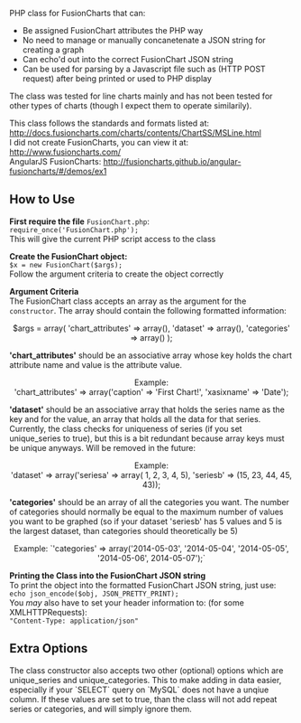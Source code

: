 PHP class for FusionCharts that can:
<ul>
  <li> Be assigned FusionChart attributes the PHP way</li>
  <li> No need to manage or manually concanetenate a JSON string for creating a graph</li>
  <li> Can echo'd out into the correct FusionChart JSON string</li>
  <li> Can be used for parsing by a Javascript file such as (HTTP POST request) after being printed or used to PHP display</li>
</ul>

The class was tested for line charts mainly and has not been tested for other types of charts (though I expect them to operate similarily).

This class follows the standards and formats listed at: http://docs.fusioncharts.com/charts/contents/ChartSS/MSLine.html<br/>
I did not create FusionCharts, you can view it at: http://www.fusioncharts.com/
<br/>
AngularJS FusionCharts: http://fusioncharts.github.io/angular-fusioncharts/#/demos/ex1

<h2>How to Use</h2>

<strong>First require the file</strong> `FusionChart.php`: <br/>
`require_once('FusionChart.php');`<br/>
This will give the current PHP script access to the class

<strong>Create the FusionChart object:</strong>
<br/>
`$x = new FusionChart($args);`
<br/>Follow the argument criteria to create the object correctly

<strong>Argument Criteria</strong>
<br/>
The FusionChart class accepts an array as the argument for the `constructor`. The array should contain the following formatted information:
<p align="center">
$args = array(
  'chart_attributes' => array(),
  'dataset' => array(),
  'categories' => array()
);
</p>
<strong>'chart_attributes'</strong> should be an associative array whose key holds the chart attribute name and value is the attribute value. 
<p align="center">
Example: <br/>
  'chart_attributes' => array('caption' => 'First Chart!', 'xasixname' => 'Date');
  </p>

<strong>'dataset'</strong> should be an associative array that holds the series name as the key and for the value, an array that holds all the data for that series. Currently, the class checks for uniqueness of series (if you set unique_series to true), but this is a bit redundant because array keys must be unique anyways. Will be removed in the future:<p align="center">
Example:<br/>
   'dataset' => array('seriesa' => array( 1, 2, 3, 4, 5), 'seriesb' => (15, 23, 44, 45, 43));</p>

<strong>'categories'</strong> should be an array of all the categories you want. The number of categories should normally be equal to the maximum number of values you want to be graphed (so if your dataset 'seriesb' has 5 values and 5 is the largest dataset, than categories should theoretically be 5)
<p align="center">
Example:
  `'categories' => array('2014-05-03', '2014-05-04', '2014-05-05', '2014-05-06', 2014-05-07');`
  </p>
  
<strong>Printing the Class into the FusionChart JSON string</strong>
<br/>
To print the object into the formatted FusionChart JSON string, just use: <br/>
  `echo json_encode($obj, JSON_PRETTY_PRINT);`
<br/>
You *may* also have to set your header information to: (for some XMLHTTPRequests):<br/>
`"Content-Type: application/json"`

<h2>Extra Options</h2>
The class constructor also accepts two other (optional) options which are unique_series and unique_categories. This to make adding in data easier, especially if your `SELECT` query on `MySQL` does not have a unqiue column. If these values are set to true, than the class will not add repeat series or categories, and will simply ignore them. 




